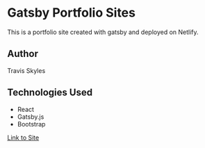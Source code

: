 # Gatsby Portfolio Sites

This is a portfolio site created with gatsby and deployed on Netlify.

## Author

Travis Skyles

## Technologies Used
* React
* Gatsby.js
* Bootstrap

[Link to Site](https://amazing-pare-4b78f6.netlify.com/)